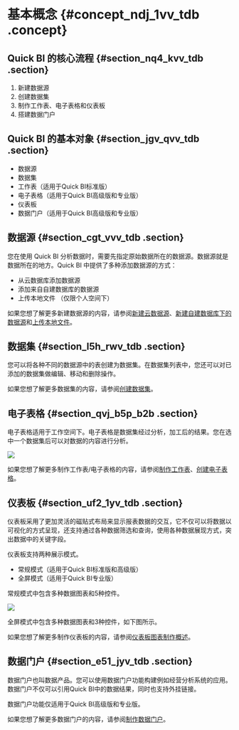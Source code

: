 # 基本概念 {#concept_ndj_1vv_tdb .concept}

## Quick BI 的核心流程 {#section_nq4_kvv_tdb .section}

1.  新建数据源
2.  创建数据集
3.  制作工作表、电子表格和仪表板
4.  搭建数据门户

## Quick BI 的基本对象 {#section_jgv_qvv_tdb .section}

-   数据源
-   数据集
-   工作表（适用于Quick BI标准版）
-   电子表格（适用于Quick BI高级版和专业版）
-   仪表板
-   数据门户（适用于Quick BI高级版和专业版）

## 数据源 {#section_cgt_vvv_tdb .section}

您在使用 Quick BI 分析数据时，需要先指定原始数据所在的数据源。数据源就是数据所在的地方。Quick BI 中提供了多种添加数据源的方式：

-   从云数据库添加数据源
-   添加来自自建数据库的数据源
-   上传本地文件 （仅限个人空间下）

如果您想了解更多新建数据源的内容，请参阅[新建云数据源](../../../../intl.zh-CN/快速入门/数据建模/管理数据源/新建云数据源.md#)、[新建自建数据库下的数据源](../../../../intl.zh-CN/快速入门/数据建模/管理数据源/新建自建数据库下的数据源.md#)和[上传本地文件](../../../../intl.zh-CN/快速入门/数据建模/管理数据源/上传本地文件.md#)。

## 数据集 {#section_l5h_rwv_tdb .section}

您可以将各种不同的数据源中的表创建为数据集。在数据集列表中，您还可以对已添加的数据集做编辑、移动和删除操作。

如果您想了解更多数据集的内容，请参阅[创建数据集](../../../../intl.zh-CN/快速入门/数据建模/管理数据集/创建数据集.md#)。

## 电子表格 {#section_qvj_b5p_b2b .section}

电子表格适用于工作空间下。电子表格是数据集经过分析，加工后的结果。您在选中一个数据集后可以对数据的内容进行分析。

![](http://static-aliyun-doc.oss-cn-hangzhou.aliyuncs.com/assets/img/9063/1005_zh-CN.png)

如果您想了解更多制作工作表/电子表格的内容，请参阅[制作工作表](../../../../intl.zh-CN/快速入门/报表制作/电子表格概述.md#)、[创建电子表格](../../../../intl.zh-CN/快速入门/报表制作/创建电子表格.md#)。

## 仪表板 {#section_uf2_1yv_tdb .section}

仪表板采用了更加灵活的磁贴式布局来显示报表数据的交互，它不仅可以将数据以可视化的方式呈现，还支持通过各种数据筛选和查询，使用各种数据展现方式，突出数据中的关键字段。

仪表板支持两种展示模式。

-   常规模式（适用于Quick BI标准版和高级版）
-   全屏模式（适用于Quick BI专业版）

常规模式中包含多种数据图表和5种控件。

![](http://static-aliyun-doc.oss-cn-hangzhou.aliyuncs.com/assets/img/9063/1007_zh-CN.png)

全屏模式中包含多种数据图表和3种控件，如下图所示。

如果您想了解更多制作仪表板的内容，请参阅[仪表板图表制作概述](../../../../intl.zh-CN/快速入门/报表制作/仪表板图表制作/仪表板图表制作概述.md#)。

## 数据门户 {#section_e51_jyv_tdb .section}

数据门户也叫数据产品。您可以使用数据门户功能构建例如经营分析系统的应用。数据门户不仅可以引用Quick BI中的数据结果，同时也支持外挂链接。

数据门户功能仅适用于Quick BI高级版和专业版。

 

如果您想了解更多数据门户的内容，请参阅[制作数据门户](../../../../intl.zh-CN/快速入门/报表制作/制作数据门户.md#)。


